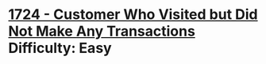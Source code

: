 # [1724 - Customer Who Visited but Did Not Make Any Transactions](https://leetcode.com/problems/customer-who-visited-but-did-not-make-any-transactions/) </br> Difficulty: Easy